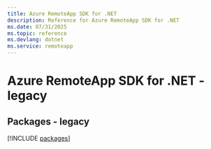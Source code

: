 ```yaml
---
title: Azure RemoteApp SDK for .NET
description: Reference for Azure RemoteApp SDK for .NET
ms.date: 07/31/2025
ms.topic: reference
ms.devlang: dotnet
ms.service: remoteapp
---
```

# Azure RemoteApp SDK for .NET - legacy
## Packages - legacy
[!INCLUDE [packages](remoteapp-index.md)]